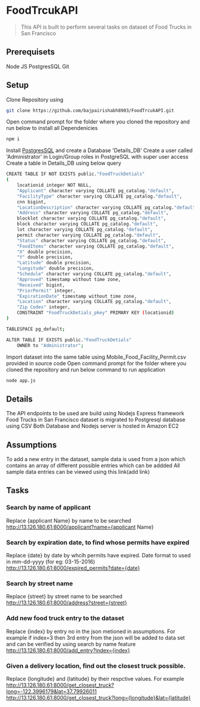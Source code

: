 # FoodTrcukAPI
> This API is built to perform several tasks on dataset of Food Trucks in San Francisco


## Prerequisets
Node JS 
PostgresSQL
Git

## Setup
Clone Repository using 
```bash
git clone https://github.com/bajpairishabh8903/FoodTrcukAPI.git
```
Open command prompt for the folder where you cloned the repository and run below to install all Dependenicies
```bash
npm i 
```
Install <a href="https://www.postgresql.org/download/" target="_blank">PostgresSQL</a> and create a Database 'Details_DB'
Create a user called 'Administrator' in Login/Group roles in PostgreSQL with super user access 
Create a table in Details_DB using below query
```bash
CREATE TABLE IF NOT EXISTS public."FoodTruckDetials"
(
    locationid integer NOT NULL,
    "Applicant" character varying COLLATE pg_catalog."default",
    "FacilityType" character varying COLLATE pg_catalog."default",
    cnn bigint,
    "LocationDescription" character varying COLLATE pg_catalog."default",
    "Address" character varying COLLATE pg_catalog."default",
    blocklot character varying COLLATE pg_catalog."default",
    block character varying COLLATE pg_catalog."default",
    lot character varying COLLATE pg_catalog."default",
    permit character varying COLLATE pg_catalog."default",
    "Status" character varying COLLATE pg_catalog."default",
    "FoodItems" character varying COLLATE pg_catalog."default",
    "X" double precision,
    "Y" double precision,
    "Latitude" double precision,
    "Longitude" double precision,
    "Schedule" character varying COLLATE pg_catalog."default",
    "Approved" timestamp without time zone,
    "Received" bigint,
    "PriorPermit" integer,
    "ExpirationDate" timestamp without time zone,
    "Location" character varying COLLATE pg_catalog."default",
    "Zip Codes" integer,
    CONSTRAINT "FoodTruckDetials_pkey" PRIMARY KEY (locationid)
)

TABLESPACE pg_default;

ALTER TABLE IF EXISTS public."FoodTruckDetials"
    OWNER to "Administrator";
```
Import dataset into the same table using Mobile_Food_Facility_Permit.csv provided in source code
Open command prompt for the folder where you cloned the repository and run below command to run application
```bash
node app.js
```

## Details
The API endpoints to be used are build using Nodejs Express framework
Food Trucks in San Francisco dataset is migrated to Postgresql database using CSV
Both Database and Nodejs server is hosted in Amazon EC2

## Assumptions 
To add a new entry in the dataset, sample data is used from a json which contains an array of different possible entries which can be addded
All sample data entries can be viewed using this link(add link)

## Tasks
### Search by name of applicant
Replace {applicant Name} by name to be searched
http://13.126.180.61:8000/applicant?name={applicant Name}

### Search by expiration date, to find whose permits have expired
Replace {date} by date by whcih permits have expired. Date format to used in mm-dd-yyyy (for eg: 03-15-2016)
http://13.126.180.61:8000/expired_permits?date={date}

### Search by street name
Replace {street} by street name to be searched
http://13.126.180.61:8000/address?street={street}

### Add new food truck entry to the dataset
Replace {index} by entry no in the json metioned in assumptions. For example if index=3 then 3rd entry from the json will be added to data set and can be verified by using search by name feature
http://13.126.180.61:8000/add_entry?index={index}

### Given a delivery location, find out the closest truck possible.
Replace {longitude} and {latitude} by their respctive values. For example http://13.126.180.61:8000/get_closest_truck?long=-122.3996179&lat=37.79926011
http://13.126.180.61:8000/get_closest_truck?long={longitude}&lat={latitude}